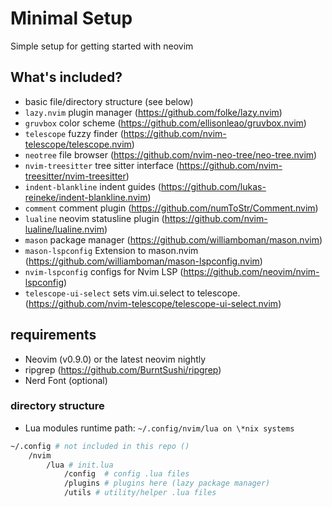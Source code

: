 # Minimal Setup

Simple setup for getting started with neovim

## What's included?

- basic file/directory structure (see below)
- `lazy.nvim` plugin manager (https://github.com/folke/lazy.nvim)
- `gruvbox` color scheme (https://github.com/ellisonleao/gruvbox.nvim)
- `telescope` fuzzy finder (https://github.com/nvim-telescope/telescope.nvim)
- `neotree` file browser (https://github.com/nvim-neo-tree/neo-tree.nvim)
- `nvim-treesitter` tree sitter interface (https://github.com/nvim-treesitter/nvim-treesitter)
- `indent-blankline` indent guides (https://github.com/lukas-reineke/indent-blankline.nvim)
- `comment` comment plugin (https://github.com/numToStr/Comment.nvim)
- `lualine` neovim statusline plugin (https://github.com/nvim-lualine/lualine.nvim)
- `mason` package manager (https://github.com/williamboman/mason.nvim)
- `mason-lspconfig` Extension to mason.nvim (https://github.com/williamboman/mason-lspconfig.nvim)
- `nvim-lspconfig` configs for Nvim LSP (https://github.com/neovim/nvim-lspconfig)
- `telescope-ui-select` sets vim.ui.select to telescope. (https://github.com/nvim-telescope/telescope-ui-select.nvim)

## requirements

- Neovim (v0.9.0) or the latest neovim nightly
- ripgrep (https://github.com/BurntSushi/ripgrep)
- Nerd Font (optional)

### directory structure

- Lua modules runtime path: `~/.config/nvim/lua on \*nix systems`

```bash
~/.config # not included in this repo ()
    /nvim
        /lua # init.lua
            /config  # config .lua files
            /plugins # plugins here (lazy package manager)
            /utils # utility/helper .lua files
```
